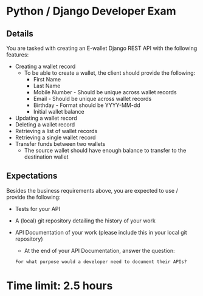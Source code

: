 # Python / Django Developer Exam

## Details  

You are tasked with creating an E-wallet Django REST API with the following features:
- Creating a wallet record
  - To be able to create a wallet, the client should provide the following:
    - First Name
    - Last Name
    - Mobile Number - Should be unique across wallet records
    - Email - Should be unique across wallet records
    - Birthday - Format should be YYYY-MM-dd
    - Initial wallet balance
- Updating a wallet record
- Deleting a wallet record
- Retrieving a list of wallet records
- Retrieving a single wallet record
- Transfer funds between two wallets
  - The source wallet should have enough balance to transfer to the destination wallet

## Expectations

Besides the business requirements above, you are expected to use / provide the following:
- Tests for your API
- A (local) git repository detailing the history of your work
- API Documentation of your work (please include this in your local git repository)
  - At the end of your API Documentation, answer the question:
  
  `For what purpose would a developer need to document their APIs?`


# Time limit: 2.5 hours
